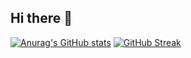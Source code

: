 ## Hi there 👋

<!--
**irons163/irons163** is a ✨ _special_ ✨ repository because its `README.md` (this file) appears on your GitHub profile.

Here are some ideas to get you started:

- 🔭 I’m currently working on ...
- 🌱 I’m currently learning ...
- 👯 I’m looking to collaborate on ...
- 🤔 I’m looking for help with ...
- 💬 Ask me about ...
- 📫 How to reach me: ...
- 😄 Pronouns: ...
- ⚡ Fun fact: ...
-->

[![Anurag's GitHub stats](https://github-readme-stats.vercel.app/api?username=irons163&theme=dark&card_width=360)](https://github.com/anuraghazra/github-readme-stats)
[![GitHub Streak](https://github-readme-streak-stats-irons163s-projects.vercel.app?user=irons163&theme=dark&card_width=440)](https://git.io/streak-stats)
